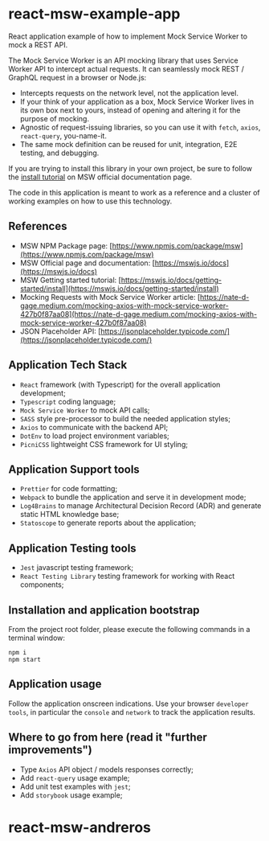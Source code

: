 # react-msw-example-app

React application example of how to implement Mock Service Worker to mock a REST API.

The Mock Service Worker is an API mocking library that uses Service Worker API to intercept actual requests. It can seamlessly mock REST / GraphQL request in a browser or Node.js:

-   Intercepts requests on the network level, not the application level.
-   If your think of your application as a box, Mock Service Worker lives in its own box next to yours, instead of opening and altering it for the purpose of mocking.
-   Agnostic of request-issuing libraries, so you can use it with `fetch`, `axios`, `react-query`, you-name-it.
-   The same mock definition can be reused for unit, integration, E2E testing, and debugging.

If you are trying to install this library in your own project, be sure to follow the [install tutorial](https://mswjs.io/docs/getting-started/install) on MSW official documentation page.

The code in this application is meant to work as a reference and a cluster of working examples on how to use this technology.

## References

-   MSW NPM Package page: [https://www.npmjs.com/package/msw](https://www.npmjs.com/package/msw)
-   MSW Official page and documentation: [https://mswjs.io/docs](https://mswjs.io/docs)
-   MSW Getting started tutorial: [https://mswjs.io/docs/getting-started/install](https://mswjs.io/docs/getting-started/install)
-   Mocking Requests with Mock Service Worker article: [https://nate-d-gage.medium.com/mocking-axios-with-mock-service-worker-427b0f87aa08](https://nate-d-gage.medium.com/mocking-axios-with-mock-service-worker-427b0f87aa08)
-   JSON Placeholder API: [https://jsonplaceholder.typicode.com/](https://jsonplaceholder.typicode.com/)

## Application Tech Stack

-   `React` framework (with Typescript) for the overall application development;
-   `Typescript` coding language;
-   `Mock Service Worker` to mock API calls;
-   `SASS` style pre-processor to build the needed application styles;
-   `Axios` to communicate with the backend API;
-   `DotEnv` to load project environment variables;
-   `PicniCSS` lightweight CSS framework for UI styling;

## Application Support tools

-   `Prettier` for code formatting;
-   `Webpack` to bundle the application and serve it in development mode;
-   `Log4Brains` to manage Architectural Decision Record (ADR) and generate static HTML knowledge base;
-   `Statoscope` to generate reports about the application;

## Application Testing tools

-   `Jest` javascript testing framework;
-   `React Testing Library` testing framework for working with React components;

## Installation and application bootstrap

From the project root folder, please execute the following commands in a terminal window:

```
npm i
npm start
```

## Application usage

Follow the application onscreen indications. Use your browser `developer tools`, in particular the `console` and `network` to track the application results.

## Where to go from here (read it "further improvements")

-   Type `Axios` API object / models responses correctly;
-   Add `react-query` usage example;
-   Add unit test examples with `jest`;
-   Add `storybook` usage example;
# react-msw-andreros
